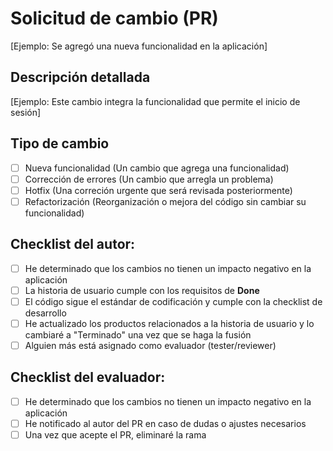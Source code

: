 # Solicitud de cambio (PR)

<!--- Agrega una breve descripción del cambio en una línea -->

[Ejemplo: Se agregó una nueva funcionalidad en la aplicación]

## Descripción detallada

<!-- Explica con más detalle lo que hiciste y por qué. Si instalaste alguna librería o dependencia, menciónalo -->

[Ejemplo: Este cambio integra la funcionalidad que permite el inicio de sesión]

## Tipo de cambio

<!--- ¿Qué hace este cambio? Pon una `x` en los espacios que aplican: -->

- [ ] Nueva funcionalidad (Un cambio que agrega una funcionalidad)
- [ ] Corrección de errores (Un cambio que arregla un problema)
- [ ] Hotfix (Una correción urgente que será revisada posteriormente)
- [ ] Refactorización (Reorganización o mejora del código sin cambiar su funcionalidad)

## Checklist del autor:

<!--- Antes de hacer la solicitud, repasa los puntos siguientes y pon una `x` en todas las cajas que aplican -->

- [ ] He determinado que los cambios no tienen un impacto negativo en la aplicación
- [ ] La historia de usuario cumple con los requisitos de **Done**
- [ ] El código sigue el estándar de codificación y cumple con la checklist de desarrollo
- [ ] He actualizado los productos relacionados a la historia de usuario y lo cambiaré a "Terminado" una vez que se haga la fusión
- [ ] Alguien más está asignado como evaluador (tester/reviewer)

## Checklist del evaluador:

<!--- Repasa los puntos siguientes, y pon una `x` en todas las cajas que aplican -->

- [ ] He determinado que los cambios no tienen un impacto negativo en la aplicación
- [ ] He notificado al autor del PR en caso de dudas o ajustes necesarios
- [ ] Una vez que acepte el PR, eliminaré la rama

<!-- ## Registro de cambios

Historial de cambios en la plantilla
| Tipo de version | Descripción | Fecha | Colaborador |
| --------------- | ----------- | ----- | ----------- |
| 1.0 | Primera versión de la plantilla | 22/04/2025 | Ian Julián Estrada Castro |
| 1.1 | Publicar en docusaurus | 26/04/2025 | Daniel Queijeiro Albo |
| 1.2 | Corrección de errores ortográficos | 01/05/2025 | Ian Julián Estrada Castro |
 -->